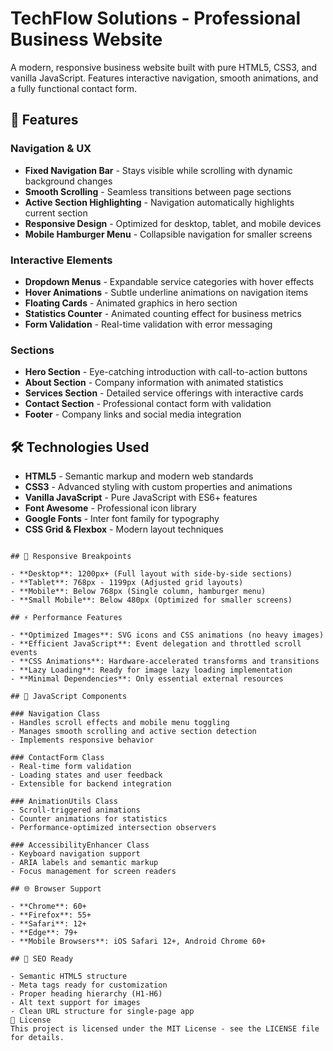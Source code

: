 # TechFlow Solutions - Professional Business Website

A modern, responsive business website built with pure HTML5, CSS3, and vanilla JavaScript. Features interactive navigation, smooth animations, and a fully functional contact form.

## 🚀 Features

### Navigation & UX
- **Fixed Navigation Bar** - Stays visible while scrolling with dynamic background changes
- **Smooth Scrolling** - Seamless transitions between page sections
- **Active Section Highlighting** - Navigation automatically highlights current section
- **Responsive Design** - Optimized for desktop, tablet, and mobile devices
- **Mobile Hamburger Menu** - Collapsible navigation for smaller screens

### Interactive Elements
- **Dropdown Menus** - Expandable service categories with hover effects
- **Hover Animations** - Subtle underline animations on navigation items
- **Floating Cards** - Animated graphics in hero section
- **Statistics Counter** - Animated counting effect for business metrics
- **Form Validation** - Real-time validation with error messaging

### Sections
- **Hero Section** - Eye-catching introduction with call-to-action buttons
- **About Section** - Company information with animated statistics
- **Services Section** - Detailed service offerings with interactive cards
- **Contact Section** - Professional contact form with validation
- **Footer** - Company links and social media integration

## 🛠️ Technologies Used

- **HTML5** - Semantic markup and modern web standards
- **CSS3** - Advanced styling with custom properties and animations
- **Vanilla JavaScript** - Pure JavaScript with ES6+ features
- **Font Awesome** - Professional icon library
- **Google Fonts** - Inter font family for typography
- **CSS Grid & Flexbox** - Modern layout techniques
```

## 📱 Responsive Breakpoints

- **Desktop**: 1200px+ (Full layout with side-by-side sections)
- **Tablet**: 768px - 1199px (Adjusted grid layouts)
- **Mobile**: Below 768px (Single column, hamburger menu)
- **Small Mobile**: Below 480px (Optimized for smaller screens)

## ⚡ Performance Features

- **Optimized Images**: SVG icons and CSS animations (no heavy images)
- **Efficient JavaScript**: Event delegation and throttled scroll events
- **CSS Animations**: Hardware-accelerated transforms and transitions
- **Lazy Loading**: Ready for image lazy loading implementation
- **Minimal Dependencies**: Only essential external resources

## 🔧 JavaScript Components

### Navigation Class
- Handles scroll effects and mobile menu toggling
- Manages smooth scrolling and active section detection
- Implements responsive behavior

### ContactForm Class
- Real-time form validation
- Loading states and user feedback
- Extensible for backend integration

### AnimationUtils Class
- Scroll-triggered animations
- Counter animations for statistics
- Performance-optimized intersection observers

### AccessibilityEnhancer Class
- Keyboard navigation support
- ARIA labels and semantic markup
- Focus management for screen readers

## 🌐 Browser Support

- **Chrome**: 60+
- **Firefox**: 55+
- **Safari**: 12+
- **Edge**: 79+
- **Mobile Browsers**: iOS Safari 12+, Android Chrome 60+

## 🎯 SEO Ready

- Semantic HTML5 structure
- Meta tags ready for customization
- Proper heading hierarchy (H1-H6)
- Alt text support for images
- Clean URL structure for single-page app
📝 License
This project is licensed under the MIT License - see the LICENSE file for details.
